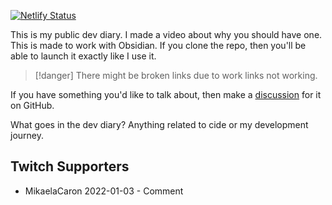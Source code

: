 [![Netlify Status](https://api.netlify.com/api/v1/badges/6060f630-ec01-4557-a105-13b9c153e816/deploy-status)](https://app.netlify.com/sites/willowy-sawine-57e0bf/deploys)

This is my public dev diary. I made a video about why you should have one. This is made to work with Obsidian. If you clone the repo, then you'll be able to launch it exactly like I use it.

>[!danger] There might be broken links due to work links not working.

If you have something you'd like to talk about, then make a [discussion](https://github.com/heyjaywilson/DevDiary/discussions) for it on GitHub.

What goes in the dev diary? Anything related to cide or my development journey.

## Twitch Supporters

- MikaelaCaron 2022-01-03 - Comment